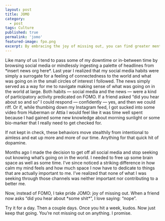 ```yaml
---
layout: post
title: JOMO
category:
  - post
tags: Culture
published: true
permalink: 'jomo'
featured-image: fpo.png
excerpt: By embracing the joy of missing out, you can find greater mental calmness and the ability to focus on what truly matters to you.
---
```


<article>

<p>Like many of us I tend to pass some of my downtime or in-between time by browsing social media or mindlessly ingesting a palette of headlines from *insert news org here*. Last year I realized that my social media habits were simply a surrogate for a feeling of connectedness to the world and what was going on in the small circles of interest I followed. The news simply served as a way for me to navigate making sense of what was going on in the world at large. Both habits — social media and the news — were a kind of participatory activity predicated on FOMO. If a friend asked “did you hear about so and so” I could respond — confidently — yes, and then we could riff. Or if, while thumbing down my Instagram feed, I got sucked into some video from Huberman or Attia I would feel like it was time well spent because I had gained some new knowledge about morning sunlight or some bio-marker that I really need to get checked for.</p>

<p>If not kept in check, these behaviors move stealthily from intentional to aimless and eat up more and more of our time. Anything for that quick hit of dopamine.</p> 

<p>Months ago I made the decision to get off all social media and stop seeking out knowing what’s going on in the world. I needed to free up some brain space as well as some time. I’ve since noticed a striking difference in how calm my mind feels and how much space I now have to dedicate to things that are actually important to me. I’ve realized that none of what I was seeking through those channels was neither important nor contributing to a better me.</p> 

<p>Now, instead of FOMO, I take pride JOMO: joy of missing out. When a friend now asks “did you hear about *some shit*”, I love saying: “nope”.</p>

<p>Try it for a day. Then a couple days. Once you hit a week, kudos. Now just keep that going. You’re not missing out on anything. I promise.</p>

</article>